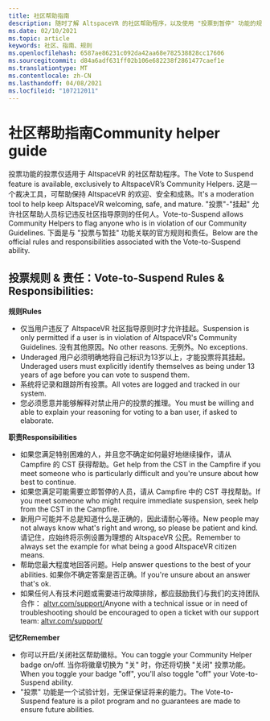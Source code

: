 ```yaml
---
title: 社区帮助指南
description: 随时了解 AltspaceVR 的社区帮助程序，以及使用 "投票到暂停" 功能的规则和责任。
ms.date: 02/10/2021
ms.topic: article
keywords: 社区、指南、规则
ms.openlocfilehash: 6587ae86231c092da42aa68e782538828cc17606
ms.sourcegitcommit: d84a6adf631ff02b106e682238f2861477caef1e
ms.translationtype: MT
ms.contentlocale: zh-CN
ms.lasthandoff: 04/08/2021
ms.locfileid: "107212011"
---
```

# <a name="community-helper-guide"></a><span data-ttu-id="258d7-104">社区帮助指南</span><span class="sxs-lookup"><span data-stu-id="258d7-104">Community helper guide</span></span>

<span data-ttu-id="258d7-105">投票功能的投票仅适用于 AltspaceVR 的社区帮助程序。</span><span class="sxs-lookup"><span data-stu-id="258d7-105">The Vote to Suspend feature is available, exclusively to AltspaceVR’s Community Helpers.</span></span> <span data-ttu-id="258d7-106">这是一个裁决工具，可帮助保持 AltspaceVR 的欢迎、安全和成熟。</span><span class="sxs-lookup"><span data-stu-id="258d7-106">It's a moderation tool to help keep AltspaceVR welcoming, safe, and mature.</span></span> <span data-ttu-id="258d7-107">"投票"-"挂起" 允许社区帮助人员标记违反社区指导原则的任何人。</span><span class="sxs-lookup"><span data-stu-id="258d7-107">Vote-to-Suspend allows Community Helpers to flag anyone who is in violation of our Community Guidelines.</span></span> <span data-ttu-id="258d7-108">下面是与 "投票与暂挂" 功能关联的官方规则和责任。</span><span class="sxs-lookup"><span data-stu-id="258d7-108">Below are the official rules and responsibilities associated with the Vote-to-Suspend ability.</span></span> 

## <a name="vote-to-suspend-rules--responsibilities"></a><span data-ttu-id="258d7-109">投票规则 & 责任：</span><span class="sxs-lookup"><span data-stu-id="258d7-109">Vote-to-Suspend Rules & Responsibilities:</span></span> 

<span data-ttu-id="258d7-110">**规则**</span><span class="sxs-lookup"><span data-stu-id="258d7-110">**Rules**</span></span> 

* <span data-ttu-id="258d7-111">仅当用户违反了 AltspaceVR 社区指导原则时才允许挂起。</span><span class="sxs-lookup"><span data-stu-id="258d7-111">Suspension is only permitted if a user is in violation of AltspaceVR's Community Guidelines.</span></span> <span data-ttu-id="258d7-112">没有其他原因。</span><span class="sxs-lookup"><span data-stu-id="258d7-112">No other reasons.</span></span> <span data-ttu-id="258d7-113">无例外。</span><span class="sxs-lookup"><span data-stu-id="258d7-113">No exceptions.</span></span>  
* <span data-ttu-id="258d7-114">Underaged 用户必须明确地将自己标识为13岁以上，才能投票将其挂起。</span><span class="sxs-lookup"><span data-stu-id="258d7-114">Underaged users must explicitly identify themselves as being under 13 years of age before you can vote to suspend them.</span></span> 
* <span data-ttu-id="258d7-115">系统将记录和跟踪所有投票。</span><span class="sxs-lookup"><span data-stu-id="258d7-115">All votes are logged and tracked in our system.</span></span> 
* <span data-ttu-id="258d7-116">您必须愿意并能够解释对禁止用户的投票的推理。</span><span class="sxs-lookup"><span data-stu-id="258d7-116">You must be willing and able to explain your reasoning for voting to a ban user, if asked to elaborate.</span></span> 

<span data-ttu-id="258d7-117">**职责**</span><span class="sxs-lookup"><span data-stu-id="258d7-117">**Responsibilities**</span></span> 

* <span data-ttu-id="258d7-118">如果您满足特别困难的人，并且您不确定如何最好地继续操作，请从 Campfire 的 CST 获得帮助。</span><span class="sxs-lookup"><span data-stu-id="258d7-118">Get help from the CST in the Campfire if you meet someone who is particularly difficult and you're unsure about how best to continue.</span></span>  
* <span data-ttu-id="258d7-119">如果您满足可能需要立即暂停的人员，请从 Campfire 中的 CST 寻找帮助。</span><span class="sxs-lookup"><span data-stu-id="258d7-119">If you meet someone who might require immediate suspension, seek help from the CST in the Campfire.</span></span> 
* <span data-ttu-id="258d7-120">新用户可能并不总是知道什么是正确的，因此请耐心等待。</span><span class="sxs-lookup"><span data-stu-id="258d7-120">New people may not always know what's right and wrong, so please be patient and kind.</span></span> <span data-ttu-id="258d7-121">请记住，应始终将示例设置为理想的 AltspaceVR 公民。</span><span class="sxs-lookup"><span data-stu-id="258d7-121">Remember to always set the example for what being a good AltspaceVR citizen means.</span></span> 
* <span data-ttu-id="258d7-122">帮助您最大程度地回答问题。</span><span class="sxs-lookup"><span data-stu-id="258d7-122">Help answer questions to the best of your abilities.</span></span> <span data-ttu-id="258d7-123">如果你不确定答案是否正确。</span><span class="sxs-lookup"><span data-stu-id="258d7-123">If you're unsure about an answer that's ok.</span></span> 
* <span data-ttu-id="258d7-124">如果任何人有技术问题或需要进行故障排除，都应鼓励我们与我们的支持团队合作： [altvr.com/support/](https://help.altvr.com/hc/requests/new?ticket_form_id=114093998653)</span><span class="sxs-lookup"><span data-stu-id="258d7-124">Anyone with a technical issue or in need of troubleshooting should be encouraged to open a ticket with our support team: [altvr.com/support/](https://help.altvr.com/hc/requests/new?ticket_form_id=114093998653)</span></span>

<span data-ttu-id="258d7-125">**记忆**</span><span class="sxs-lookup"><span data-stu-id="258d7-125">**Remember**</span></span> 

* <span data-ttu-id="258d7-126">你可以开启/关闭社区帮助徽标。</span><span class="sxs-lookup"><span data-stu-id="258d7-126">You can toggle your Community Helper badge on/off.</span></span> <span data-ttu-id="258d7-127">当你将徽章切换为 "关" 时，你还将切换 "关闭" 投票功能。</span><span class="sxs-lookup"><span data-stu-id="258d7-127">When you toggle your badge "off", you'll also toggle "off" your Vote-to-Suspend ability.</span></span> 
* <span data-ttu-id="258d7-128">"投票" 功能是一个试验计划，无保证保证将来的能力。</span><span class="sxs-lookup"><span data-stu-id="258d7-128">The Vote-to-Suspend feature is a pilot program and no guarantees are made to ensure future abilities.</span></span> 